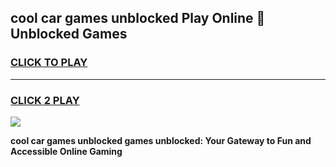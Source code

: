 
## cool car games unblocked Play Online 👋 Unblocked Games
<h3>
<a href="https://premium.freeplayer.one?title=cool_car_games_unblocked&ref=19F">CLICK TO PLAY</a></h3>
<hr>

<h3>
<a href="https://premium.freeplayer.one?title=cool_car_games_unblocked&ref=19F">CLICK 2 PLAY</a>
  
</h3>

<a href="https://premium.freeplayer.one?title=cool_car_games_unblocked&ref=19F"><img src="https://clearcache.store/games.png"></a>


**cool car games unblocked games unblocked: Your Gateway to Fun and Accessible Online Gaming**
